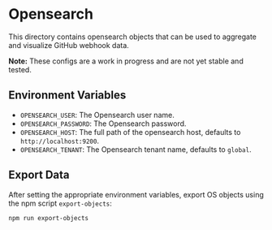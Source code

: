# Opensearch

This directory contains opensearch objects that can be used to aggregate and visualize GitHub webhook data.

**Note:** These configs are a work in progress and are not yet stable and tested.

## Environment Variables
* `OPENSEARCH_USER`: The Opensearch user name.
* `OPENSEARCH_PASSWORD`: The Opensearch password.
* `OPENSEARCH_HOST`: The full path of the opensearch host, defaults to `http://localhost:9200`.
* `OPENSEARCH_TENANT`: The Opensearch tenant name, defaults to `global`.

## Export Data

After setting the appropriate environment variables, export OS objects using the npm script `export-objects`:

```bash
npm run export-objects
```